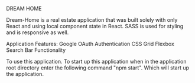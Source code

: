 DREAM HOME

Dream-Home is a real estate application that was built solely with only React and using local component state in React. SASS is used for styling and is responsive as well.

Application Features: 
Google OAuth Authentication
CSS Grid
Flexbox
Search Bar Functionality

To use this application. To start up this application when in the application root directory enter the following command "npm start". Which will start up the application.

